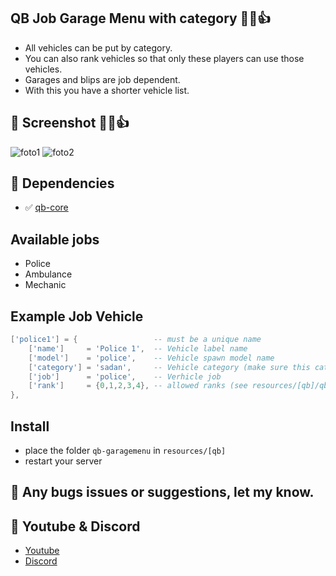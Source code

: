 ## QB Job Garage Menu with category 👊😁👍
- All vehicles can be put by category.
- You can also rank vehicles so that only these players can use those vehicles.
- Garages and blips are job dependent.
- With this you have a shorter vehicle list.

## 📸 Screenshot 👊😁👍
![foto1](https://www.madirc.nl/fivem/garagemenu2.png)
![foto2](https://www.madirc.nl/fivem/garagemenu1.png)

## 💪 Dependencies
- ✅ [qb-core](https://github.com/qbcore-framework/qb-core)

## Available jobs
- Police
- Ambulance
- Mechanic

## Example Job Vehicle
```lua
['police1'] = {                 -- must be a unique name
    ['name']     = 'Police 1',  -- Vehicle label name
    ['model']    = 'police',    -- Vehicle spawn model name
    ['category'] = 'sadan',     -- Vehicle category (make sure this categorie is the same as in Config.Categories)
    ['job']      = 'police',    -- Verhicle job
    ['rank']     = {0,1,2,3,4}, -- allowed ranks (see resources/[qb]/qb-core/shared/jobs.lua) (grades)
},
```

## Install
- place the folder `qb-garagemenu` in `resources/[qb]`
- restart your server

## 🐞 Any bugs issues or suggestions, let my know.

## 🙈 Youtube & Discord
- [Youtube](https://www.youtube.com/channel/UC6431XeIqHjswry5OYtim0A)
- [Discord](https://discord.gg/cEMSeE9dgS)
